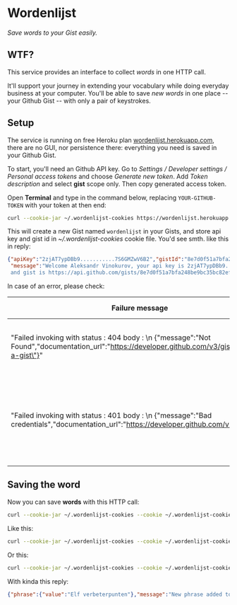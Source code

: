 # Wordenlijst

_Save words to your Gist easily._

## WTF?

This service provides an interface to collect *words* in one HTTP call.

It'll support your journey in extending your vocabulary while doing everyday business at your
computer. You'll be able to save *new words* in one place -- your Github Gist -- with only
a pair of keystrokes.

## Setup

The service is running on free Heroku plan [wordenlijst.herokuapp.com](https://wordenlijst.herokuapp.com/health),
there are no GUI, nor persistence there: everything you need is saved in your Github Gist.

To start, you'll need an Github API key. Go to _Settings / Developer settings / Personal
access tokens_ and choose _Generate new token_. Add _Token description_ and select **gist**
scope only. Then copy generated access token.

Open **Terminal** and type in the command below, replacing `YOUR-GITHUB-TOKEN` with your
token at then end: 

```sh
curl --cookie-jar ~/.wordenlijst-cookies https://wordenlijst.herokuapp.com/github/token/YOUR-GITHUB-TOKEN
```

This will create a new Gist named `wordenlijst` in your Gists, and store api key and gist id in _~/.wordenlijst-cookies_
cookie file. You'd see smth. like this in reply:

```json
{"apiKey":"2zjAT7ypDBb9...........7S6GMZwV6B2","gistId":"8e7d0f51a7bfa248be9bc35bc82ef282",
 "message":"Welcome Aleksandr Vinokurov, your api key is 2zjAT7ypDBb9...........7S6GMZwV6B2,\
 and gist is https://api.github.com/gists/8e7d0f51a7bfa248be9bc35bc82ef282"}
```

In case of an error, please check:

| Failure message                                                                                                                                          | Possible reason                                                                    |
| -------------------------------------------------------------------------------------------------------------------------------------------------------- | ---------------------------------------------------------------------------------- |
| "Failed invoking with status : 404 body : \n {\"message\":\"Not Found\",\"documentation_url\":\"https://developer.github.com/v3/gists/#create-a-gist\"}" | Probably you've forgot to opt **gist** scope for the token.                        |
| "Failed invoking with status : 401 body : \n {\"message\":\"Bad credentials\",\"documentation_url\":\"https://developer.github.com/v3\"}"                | Check that you didn't forget to copy all the characters of your token to the call. |

## Saving the word

Now you can save **words** with this HTTP call:

```sh
curl --cookie-jar ~/.wordenlijst-cookies --cookie ~/.wordenlijst-cookies -X POST https://wordenlijst.herokuapp.com/words?phrase=WORD
```

Like this:

```sh
curl --cookie-jar ~/.wordenlijst-cookies --cookie ~/.wordenlijst-cookies -X POST https://wordenlijst.herokuapp.com/words?phrase=ubiquitous
```

Or this:

```sh
curl --cookie-jar ~/.wordenlijst-cookies --cookie ~/.wordenlijst-cookies -X POST https://wordenlijst.herokuapp.com/words --get --data-urlencode "phrase=Elf verbeterpunten"
```

With kinda this reply:

```json
{"phrase":{"value":"Elf verbeterpunten"},"message":"New phrase added to gist https://api.github.com/gists/cbe9defa032013cdf8a043aa7c72e60f"}
```
